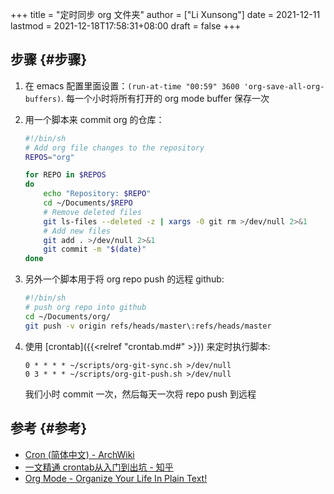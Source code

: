 +++
title = "定时同步 org 文件夹"
author = ["Li Xunsong"]
date = 2021-12-11
lastmod = 2021-12-18T17:58:31+08:00
draft = false
+++

## 步骤 {#步骤}

1.  在 emacs 配置里面设置：`(run-at-time "00:59" 3600 'org-save-all-org-buffers)`. 每一个小时将所有打开的 org mode buffer 保存一次
2.  用一个脚本来 commit org 的仓库：

    ```sh
    #!/bin/sh
    # Add org file changes to the repository
    REPOS="org"

    for REPO in $REPOS
    do
        echo "Repository: $REPO"
        cd ~/Documents/$REPO
        # Remove deleted files
        git ls-files --deleted -z | xargs -0 git rm >/dev/null 2>&1
        # Add new files
        git add . >/dev/null 2>&1
        git commit -m "$(date)"
    done
    ```

3.  另外一个脚本用于将 org repo push 的远程 github:

    ```sh
    #!/bin/sh
    # push org repo into github
    cd ~/Documents/org/
    git push -v origin refs/heads/master\:refs/heads/master
    ```

4.  使用 [crontab]({{<relref "crontab.md#" >}}) 来定时执行脚本:

    ```text
    0 * * * * ~/scripts/org-git-sync.sh >/dev/null
    0 3 * * * ~/scripts/org-git-push.sh >/dev/null
    ```

    我们小时 commit 一次，然后每天一次将 repo push 到远程


## 参考 {#参考}

-   [Cron (简体中文) - ArchWiki](https://wiki.archlinux.org/title/Cron%5F(%E7%AE%80%E4%BD%93%E4%B8%AD%E6%96%87))
-   [一文精通 crontab从入门到出坑 - 知乎](https://zhuanlan.zhihu.com/p/58719487)
-   [Org Mode - Organize Your Life In Plain Text!](http://doc.norang.ca/org-mode.html#GitSync)
